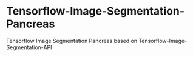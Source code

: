 # Tensorflow-Image-Segmentation-Pancreas
Tensorflow Image Segmentation Pancreas based on Tensorflow-Image-Segmentation-API
